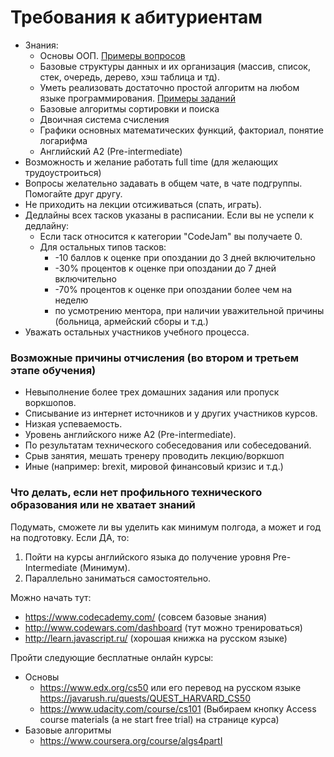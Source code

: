 # Требования к абитуриентам
- Знания:
    - Основы ООП. [Примеры вопросов](https://habrahabr.ru/post/345658/)
    - Базовые структуры данных и их организация (массив, список, стек, очередь, дерево, хэш таблица и тд). 
    - Уметь реализовать достаточно простой алгоритм на любом языке программирования. [Примеры заданий](  
http://www.codewars.com/kata/search/java?q=&r%5B%5D=-7&tags=Algorithms&beta=false) 
    - Базовые алгоритмы сортировки и поиска
    - Двоичная система счисления 
    - Графики основных математических функций, факториал, понятие логарифма
    - Английский A2 (Pre-intermediate) 
- Возможность и желание работать full time (для желающих трудоустроиться)
- Вопросы желательно задавать в общем чате, в чате подгруппы. Помогайте друг другу. 
- Не приходить на лекции отсиживаться (спать, играть).
- Дедлайны всех тасков указаны в расписании. Если вы не успели к дедлайну:
    - Если таск относится к категории "CodeJam" вы получаете 0. 
    - Для остальных типов тасков:
      - -10 баллов к оценке при опоздании до 3 дней включительно
      - -30% процентов к оценке при опоздании до 7 дней включительно
      - -70% процентов к оценке при опоздании более чем на неделю
      - по усмотрению ментора, при наличии уважительной причины (больница, армейский сборы и т.д.)
- Уважать остальных участников учебного процесса. 

### Возможные причины отчисления (во втором и третьем этапе обучения)
- Невыполнение более трех домашних задания или пропуск воркшопов.
- Списывание из интернет источников и у других участников курсов.
- Низкая успеваемость.
- Уровень английского ниже A2 (Pre-intermediate). 
- По результатам технического собеседования или собеседований.
- Срыв занятия, мешать тренеру проводить лекцию/воркшоп
- Иные (например: brexit, мировой финансовый кризис и т.д.)

### Что делать, если нет профильного технического образования или не хватает знаний
Подумать, сможете ли вы уделить как минимум полгода, а может и год на подготовку.
Если ДА, то:  
1. Пойти на курсы английского языка до получение уровня Pre-Intermediate (Минимум).  
2. Параллельно заниматься самостоятельно.  

Можно начать тут: 
- https://www.codecademy.com/  (совсем базовые знания)
- http://www.codewars.com/dashboard (тут можно тренироваться)
- http://learn.javascript.ru/ (хорошая книжка на русском языке)

Пройти следующие бесплатные онлайн курсы:
- Основы
   - https://www.edx.org/cs50 или его перевод на русском языке https://javarush.ru/quests/QUEST_HARVARD_CS50
   - https://www.udacity.com/course/cs101 (Выбираем кнопку Access course materials (а не start free trial) на странице курса)
- Базовые алгоритмы
   - https://www.coursera.org/course/algs4partI


